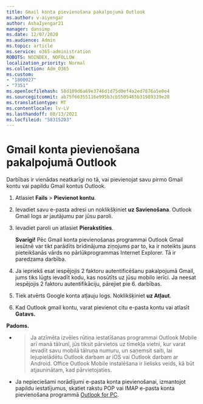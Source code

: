 ```yaml
---
title: Gmail konta pievienošana pakalpojumā Outlook
ms.author: v-aiyengar
author: AshaIyengar21
manager: dansimp
ms.date: 12/07/2020
ms.audience: Admin
ms.topic: article
ms.service: o365-administration
ROBOTS: NOINDEX, NOFOLLOW
localization_priority: Normal
ms.collection: Adm_O365
ms.custom:
- "1800027"
- "7351"
ms.openlocfilehash: 58d109d6a69e3746d1d75d0ef4a2ed7876a5e0e4
ms.sourcegitcommit: ab75f66355116e995b3cb5505465b31989339e28
ms.translationtype: MT
ms.contentlocale: lv-LV
ms.lasthandoff: 08/13/2021
ms.locfileid: "58315203"
---
```

# <a name="add-a-gmail-account-to-outlook"></a>Gmail konta pievienošana pakalpojumā Outlook

Darbības ir vienādas neatkarīgi no tā, vai pievienojat savu pirmo Gmail kontu vai papildu Gmail kontus Outlook.

1. Atlasiet **Fails**  >  **Pievienot kontu**.
1. Ievadiet savu e-pasta adresi un noklikšķiniet **uz Savienošana**. Outlook Gmail logs ar jautājumu par jūsu paroli. 
1. Ievadiet paroli un atlasiet **Pierakstīties**.

    **Svarīgi!** Pēc Gmail konta pievienošanas programmai Outlook Gmail iesūtnē var tikt parādīts brīdinājuma ziņojums par to, ka ir noteikts jauns pieteikšanās vārds no pārlūkprogrammas Internet Explorer. Tā ir paredzama darbība.

4. Ja iepriekš esat iespējojis 2 faktoru autentificēšanu pakalpojumā Gmail, jums tiks lūgts ievadīt kodu, kas nosūtīts uz jūsu mobilo ierīci. Ja neesat iespējojis 2 faktoru autentifikāciju, pārejiet pie 6. darbības.
1. Tiek atvērts Google konta atļauju logs. Noklikšķiniet **uz Atļaut**.
1. Kad Outlook gmail kontu, varat pievienot citu e-pasta kontu vai atlasīt **Gatavs.**

**Padoms.**
- > Ja atzīmēta izvēles rūtiņa iestatīšanas programmai Outlook Mobile arī manā tālrunī, jūs tiksit pārvietos uz tīmekļa vietni, kur varat ievadīt savu mobilā tālruņa numuru, un saņemsit saiti, lai lejupielādētu Outlook darbam ar iOS vai Outlook darbam ar Android. Office Outlook Mobile instalēšana ir lielisks veids, kā būt atjauninātam, kad pārvietojaties.
- Ja nepieciešami norādījumi e-pasta konta pievienošanai, izmantojot papildu iestatījumus, skatiet rakstu POP vai IMAP e-pasta konta pievienošana programmā [Outlook for PC](https://support.microsoft.com/office/change-or-update-email-account-settings-in-outlook-for-windows-560a9065-3c3a-4ec5-a24f-cdb9a8d622a2#bkmk_advanced).
